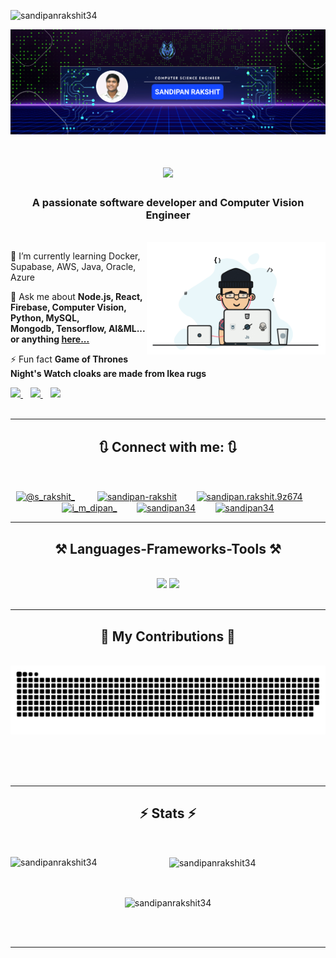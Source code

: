 <p align="left"> <img src="https://komarev.com/ghpvc/?username=sandipanrakshit34&label=Profile%20views&color=0e75b6&style=flat" alt="sandipanrakshit34" /> </p>

![logo](https://github.com/sandipanrakshit34/sandipanrakshit34/blob/main/Sandipan_Rakshit.png)

<h1 align="center">
    <img src="https://readme-typing-svg.herokuapp.com/?font=Righteous&color=34F700&size=35&center=true&vCenter=true&width=500&height=70&duration=4000&lines=Hi+There!+👋;+I'm+Sandipan+Rakshit!;I'm+a+Data+Analyst;I'm+a+Computer+Vision+Engineer" />
</h1>

<h3 align="center">A passionate software developer and Computer Vision Engineer</h3>

<br/>

 <img align="right" src="https://github.com/sandipanrakshit34/sandipanrakshit34/blob/main/engineer.gif" height ="180" />
 
 <p align="left">
     🌱 I’m currently learning Docker, Supabase, AWS, Java, Oracle, Azure

💬 Ask me about **Node.js, React, Firebase, Computer Vision, Python, MySQL, <br>
Mongodb, Tensorflow, AI&ML... or anything&nbsp;[here...](https://github.com/sandipanrakshit34)** 

⚡ Fun fact **Game of Thrones Night's Watch cloaks are made from Ikea rugs** </p>

 
<div align="left"> 
  <a href="mailto:sandipanrakshit6@gmail.com">
    <img src="https://img.shields.io/badge/Gmail-333333?style=for-the-badge&logo=gmail&logoColor=red" />
  </a>&nbsp&nbsp
  <a href="https://www.linkedin.com/in/sandipan-rakshit/" target="_main">
    <img src="https://img.shields.io/badge/LinkedIn-0077B5?style=for-the-badge&logo=linkedin&logoColor=white" target="_main" />
  </a>&nbsp&nbsp
  <a href="https://sandipanrakshit.netlify.app/" target="_main">
     <img src="https://img.shields.io/badge/Portfolio-FF5722?style=for-the-badge&logo=todoist&logoColor=white" target="_main" /> <!-- sqlite, safari, google-chrome are other good icon options -->
  </a>
</div>
<br>
<hr>
<h2 align="center">🔃 Connect with me: 🔃</h3>
<br/>
<div> 
<p align="center">
<a href="https://twitter.com/@s_rakshit_" target="blank"><img align="center" src="https://raw.githubusercontent.com/rahuldkjain/github-profile-readme-generator/master/src/images/icons/Social/twitter.svg" alt="@s_rakshit_" height="30" width="40" /></a>&nbsp&nbsp&nbsp&nbsp&nbsp&nbsp&nbsp&nbsp
<a href="https://linkedin.com/in/sandipan-rakshit" target="blank"><img align="center" src="https://raw.githubusercontent.com/rahuldkjain/github-profile-readme-generator/master/src/images/icons/Social/linked-in-alt.svg" alt="sandipan-rakshit" height="30" width="40" /></a>&nbsp&nbsp&nbsp&nbsp&nbsp&nbsp&nbsp
<a href="https://fb.com/sandipan.rakshit.9z674" target="blank"><img align="center" src="https://raw.githubusercontent.com/rahuldkjain/github-profile-readme-generator/master/src/images/icons/Social/facebook.svg" alt="sandipan.rakshit.9z674" height="30" width="40" /></a>&nbsp&nbsp&nbsp&nbsp&nbsp&nbsp&nbsp
<a href="https://instagram.com/i_m_dipan_" target="blank"><img align="center" src="https://raw.githubusercontent.com/rahuldkjain/github-profile-readme-generator/master/src/images/icons/Social/instagram.svg" alt="i_m_dipan_" height="30" width="40" /></a>&nbsp&nbsp&nbsp&nbsp&nbsp&nbsp&nbsp
<a href="https://www.hackerrank.com/sandipan34" target="blank"><img align="center" src="https://raw.githubusercontent.com/rahuldkjain/github-profile-readme-generator/master/src/images/icons/Social/hackerrank.svg" alt="sandipan34" height="30" width="40" /></a>&nbsp&nbsp&nbsp&nbsp&nbsp&nbsp&nbsp
<a href="https://www.leetcode.com/sandipan34" target="blank"><img align="center" src="https://raw.githubusercontent.com/rahuldkjain/github-profile-readme-generator/master/src/images/icons/Social/leet-code.svg" alt="sandipan34" height="30" width="40" /></a>
</p>
</div>

 <hr/>
 
<h2 align="center">⚒️ Languages-Frameworks-Tools ⚒️</h2>
<br/>
<div align="center">
    <img src="https://skillicons.dev/icons?i=react,bootstrap,mui,html,css,vscode,github,figma,tailwind,git,r,azure" />
    <img src="https://skillicons.dev/icons?i=nodejs,python,javascript,typescript,express,firebase,mongodb,c,java,nextjs,mysql,flask" /><br>
</div>

<br/>
<hr/>

<div align="center">
  <h2>🐍 My Contributions 🐍</h2>
  <br>
  <img alt="snake eating my contributions" src="https://github.com/sandipanrakshit34/sandipanrakshit34/blob/main/github-contribution-grid-snake.svg" />
  
  <br/><br/><br/>
</div>

<hr/>

<h2 align="center">⚡ Stats ⚡</h2>
<br>
<div align=center>
  <p><img align="left" src="https://github-readme-stats.vercel.app/api/top-langs?username=sandipanrakshit34&show_icons=true&locale=en&layout=compact" alt="sandipanrakshit34" /></p>

<p>&nbsp;<img align="center" src="https://github-readme-stats.vercel.app/api?username=sandipanrakshit34&show_icons=true&locale=en" alt="sandipanrakshit34" /></p>
</br>
<p><img align="center" src="https://github-readme-streak-stats.herokuapp.com/?user=sandipanrakshit34&" alt="sandipanrakshit34" /></p>

</div>

<br/><br/>

<hr/>

<br/>
